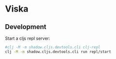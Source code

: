 # Viska


## Development

Start a cljs repl server:

```sh
#clj -M -m shadow.cljs.devtools.cli clj-repl
clj -M -m shadow.cljs.devtools.cli run repl/start
```

